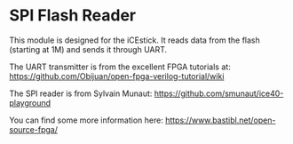 # SPI Flash Reader

This module is designed for the iCEstick. It reads data from the flash (starting at 1M) and sends it through UART.

The UART transmitter is from the excellent FPGA tutorials at: https://github.com/Obijuan/open-fpga-verilog-tutorial/wiki

The SPI reader is from Sylvain Munaut: https://github.com/smunaut/ice40-playground

You can find some more information here: https://www.bastibl.net/open-source-fpga/
